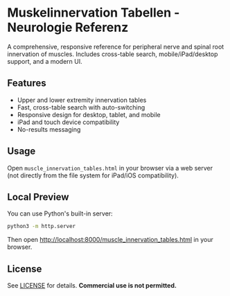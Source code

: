 # Muskelinnervation Tabellen - Neurologie Referenz

A comprehensive, responsive reference for peripheral nerve and spinal root innervation of muscles. Includes cross-table search, mobile/iPad/desktop support, and a modern UI.

## Features
- Upper and lower extremity innervation tables
- Fast, cross-table search with auto-switching
- Responsive design for desktop, tablet, and mobile
- iPad and touch device compatibility
- No-results messaging

## Usage
Open `muscle_innervation_tables.html` in your browser via a web server (not directly from the file system for iPad/iOS compatibility).

## Local Preview
You can use Python's built-in server:

```sh
python3 -m http.server
```

Then open [http://localhost:8000/muscle_innervation_tables.html](http://localhost:8000/muscle_innervation_tables.html) in your browser.

## License
See [LICENSE](LICENSE) for details. **Commercial use is not permitted.**
